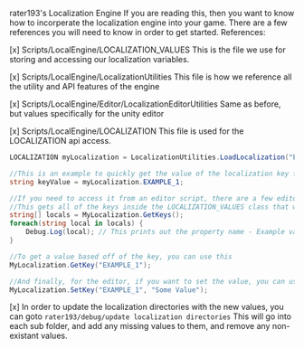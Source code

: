 rater193's Localization Engine
If you are reading this, then you want to know how to incorperate the localization engine into your game. There are a few references you will need to know in order to get started.
References:

[x] Scripts/LocalEngine/LOCALIZATION_VALUES
	This is the file we use for storing and accessing our localization variables.


[x] Scripts/LocalEngine/LocalizationUtilities
	This file is how we reference all the utility and API features of the engine


[x] Scripts/LocalEngine/Editor/LocalizationEditorUtilities
	Same as before, but values specifically for the unity editor


[x] Scripts/LocalEngine/LOCALIZATION
	This file is used for the LOCALIZATION api access.
```cs
LOCALIZATION myLocalization = LocalizationUtilities.LoadLocalization("EN");

//This is an example to quickly get the value of the localization key for ingame
string keyValue = myLocalization.EXAMPLE_1;

//If you need to access it from an editor script, there are a few editor script features here
//This gets all of the keys inside the LOCALIZATION_VALUES class that we can reference later
string[] locals = MyLocalization.GetKeys();
foreach(string local in locals) {
	Debug.Log(local); // This prints out the property name - Example value: EXAMPLE_1
}

//To get a value based off of the key, you can use this
MyLocalization.GetKey("EXAMPLE_1");

//And finally, for the editor, if you want to set the value, you can use this
MyLocalization.SetKey("EXAMPLE_1", "Some Value");
```

[x] In order to update the localization directories with the new values, you can goto
	`rater193/debug/update localization directories`
	This will go into each sub folder, and add any missing values to them, and remove any non-existant values.